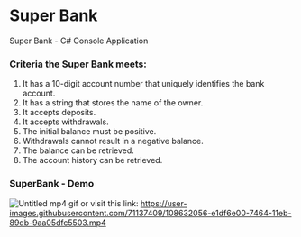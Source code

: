 # Super Bank

Super Bank - C# Console Application 

### Criteria the Super Bank meets:

1. It has a 10-digit account number that uniquely identifies the bank account.
2. It has a string that stores the name of the owner.
3. It accepts deposits.
4. It accepts withdrawals.
5. The initial balance must be positive.
6. Withdrawals cannot result in a negative balance.
7. The balance can be retrieved.
8. The account history can be retrieved.

### SuperBank - Demo
![Untitled mp4 gif](https://user-images.githubusercontent.com/71137409/108632173-6c27d200-7465-11eb-89ac-0da62fa3c71d.gif)
or visit this link: https://user-images.githubusercontent.com/71137409/108632056-e1df6e00-7464-11eb-89db-9aa05dfc5503.mp4
